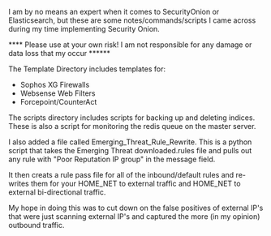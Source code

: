 I am by no means an expert when it comes to SecurityOnion or Elasticsearch, but these are some notes/commands/scripts I came across during my time implementing Security Onion.

**** Please use at your own risk!  I am not responsible for any damage or data loss that my occur ******


The Template Directory includes templates for:
- Sophos XG Firewalls
- Websense Web Filters
- Forcepoint/CounterAct

The scripts directory includes scripts for backing up and deleting indices.  These is also a script for monitoring the redis queue on the master server.



I also added a file called Emerging_Threat_Rule_Rewrite.
This is a python script that takes the Emerging Threat downloaded.rules file and pulls out any rule with "Poor Reputation IP group" in the message field.

It then creats a rule pass file for all of the inbound/default rules and re-writes them for your HOME_NET to external traffic and HOME_NET to external bi-directional traffic.

My hope in doing this was to cut down on the false positives of external IP's that were just scanning external IP's and captured the more (in my opinion) outbound traffic.
